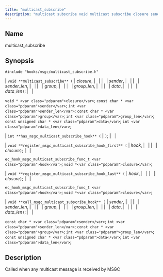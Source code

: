 ```yaml
---
title: "multicast_subscribe"
description: "multicast subscribe void multicast subscribe closure sender sender len group group len data data len void closure const char sender int sender len const char group int group len const unsigned char data int data len int has msgc multicast subscribe hook void register msgc multicast subscribe hook first hook..."
---
```


<a name="hooks.msgc.multicast_subscribe"></a> 
## Name

multicast_subscribe

## Synopsis

`#include "hooks/msgc/multicast_subscribe.h"`

| `void **multicast_subscribe** (` | <var class="pdparam">closure</var>, |   |
|   | <var class="pdparam">sender</var>, |   |
|   | <var class="pdparam">sender_len</var>, |   |
|   | <var class="pdparam">group</var>, |   |
|   | <var class="pdparam">group_len</var>, |   |
|   | <var class="pdparam">data</var>, |   |
|   | <var class="pdparam">data_len</var>`)`; |   |

`void * <var class="pdparam">closure</var>`;
`const char * <var class="pdparam">sender</var>`;
`int <var class="pdparam">sender_len</var>`;
`const char * <var class="pdparam">group</var>`;
`int <var class="pdparam">group_len</var>`;
`const unsigned char * <var class="pdparam">data</var>`;
`int <var class="pdparam">data_len</var>`;

| `int **has_msgc_multicast_subscribe_hook** (` | `)`; |   |

| `void **register_msgc_multicast_subscribe_hook_first** (` | <var class="pdparam">hook</var>, |   |
|   | <var class="pdparam">closure</var>`)`; |   |

`ec_hook_msgc_multicast_subscribe_func_t <var class="pdparam">hook</var>`;
`void *<var class="pdparam">closure</var>`;

| `void **register_msgc_multicast_subscribe_hook_last** (` | <var class="pdparam">hook</var>, |   |
|   | <var class="pdparam">closure</var>`)`; |   |

`ec_hook_msgc_multicast_subscribe_func_t <var class="pdparam">hook</var>`;
`void *<var class="pdparam">closure</var>`;

| `void **call_msgc_multicast_subscribe_hook** (` | <var class="pdparam">sender</var>, |   |
|   | <var class="pdparam">sender_len</var>, |   |
|   | <var class="pdparam">group</var>, |   |
|   | <var class="pdparam">group_len</var>, |   |
|   | <var class="pdparam">data</var>, |   |
|   | <var class="pdparam">data_len</var>`)`; |   |

`const char * <var class="pdparam">sender</var>`;
`int <var class="pdparam">sender_len</var>`;
`const char * <var class="pdparam">group</var>`;
`int <var class="pdparam">group_len</var>`;
`const unsigned char * <var class="pdparam">data</var>`;
`int <var class="pdparam">data_len</var>`;<a name="idp44889472"></a> 
## Description

Called when any multicast message is received by MSGC